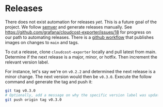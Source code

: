 # Releases

There does not exist automation for releases _yet_. This is a future goal of the project.
We follow [semver](https://semver.org/) and generate releases manually. See https://github.com/grafana/cloudcost-exporter/issues/18 for progress on our path to automating releases.
There is a [github workflow](../../.github/workflow/docker.yml) that publishes images on changes to `main` and tags.

To cut a release, clone `cloudcost-exporter` locally and pull latest from main.
Determine if the next release is a major, minor, or hotfix. 
Then increment the relevant version label.

For instance, let's say we're on `v0.2.2` and determined the next release is a minor change.
The next version would then be `v0.3.0`. 
Execute the follow command and generate the tag and push it:

```sh
git tag v0.3.0
# Optionally, add a message on why the specific version label was updated: git tag v0.3.0 -m "Adds liveness probes with backwards compatibility"
git push origin tag v0.3.0
```
